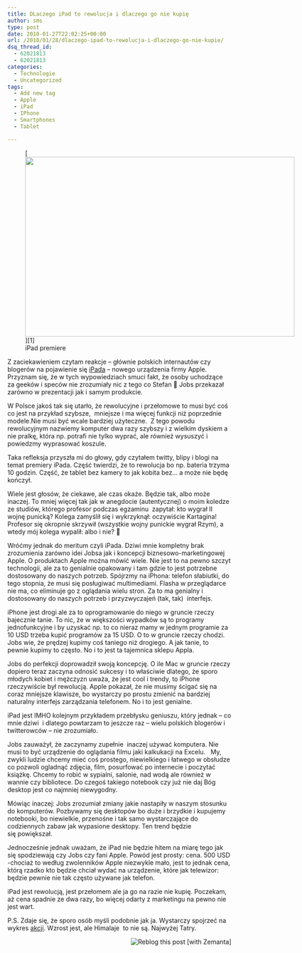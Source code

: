 ```yaml
---
title: DLaczego iPad to rewolucja i dlaczego go nie kupię
author: sms
type: post
date: 2010-01-27T22:02:25+00:00
url: /2010/01/28/dlaczego-ipad-to-rewolucja-i-dlaczego-go-nie-kupie/
dsq_thread_id:
  - 62021813
  - 62021813
categories:
  - Technologie
  - Uncategorized
tags:
  - Add new tag
  - Apple
  - iPad
  - IPhone
  - Smartphones
  - Tablet

---
```

<figure style="width: 606px" class="wp-caption aligncenter">[<img title="Ipad podczas premiery w San Francisco" src="http://cdn.mashable.com/wp-content/uploads/2010/01/multitouch.jpg" alt="" width="606" height="404" />][1]<figcaption class="wp-caption-text">iPad premiere</figcaption></figure> 

Z zaciekawieniem czytam reakcje &#8211; głównie polskich internautów czy blogerów na pojawienie się [iPada][2] &#8211; nowego urządzenia firmy Apple. Przyznam się, że w tych wypowiedziach smuci fakt, że osoby uchodzące za geeków i speców nie zrozumiały nic z tego co Stefan 🙂 Jobs przekazał zarówno w prezentacji jak i samym produkcie.<!--more-->

W Polsce jakoś tak się utarło, że rewolucyjne i przełomowe to musi być coś co jest na przykład szybsze,  mniejsze i ma więcej funkcji niż poprzednie modele.Nie musi być wcale bardziej użyteczne.  Z tego powodu rewolucyjnym nazwiemy komputer dwa razy szybszy i z wielkim dyskiem a nie pralkę, która np. potrafi nie tylko wyprać, ale również wysuszyć i powiedzmy wyprasować koszule.

Taka refleksja przyszła mi do głowy, gdy czytałem twitty, blipy i blogi na temat premiery iPada. Część twierdzi, że to rewolucja bo np. bateria trzyma 10 godzin. Część, że tablet bez kamery to jak kobita bez&#8230; a może nie będę kończył.

Wiele jest głosów, że ciekawe, ale czas okaże. Będzie tak, albo może inaczej. To mniej więcej tak jak w anegdocie (autentycznej) o moim koledze ze studiów, którego profesor podczas egzaminu  zapytał: kto wygrał II wojnę punicką? Kolega zamyślił się i wykrzyknął: oczywiście Kartagina! Profesor się okropnie skrzywił (wszystkie wojny punickie wygrał Rzym), a wtedy mój kolega wypalił: albo i nie? 🙂



Wróćmy jednak do meritum czyli iPada. Dziwi mnie kompletny brak zrozumienia zarówno idei Jobsa jak i koncepcji biznesowo-marketingowej Apple. O produktach Apple można mówić wiele. Nie jest to na pewno szczyt technologii, ale za to genialnie opakowany i tam gdzie to jest potrzebne dostosowany do naszych potrzeb. Spójrzmy na iPhona: telefon słabiutki, do tego stopnia, że musi się posługiwać multimediami. Flasha w przeglądarce nie ma, co eliminuje go z oglądania wielu stron. Za to ma genialny i dostosowany do naszych potrzeb i przyzwyczajeń (tak, tak)  interfejs.

iPhone jest drogi ale za to oprogramowanie do niego w gruncie rzeczy bajecznie tanie. To nic, że w większości wypadków są to programy jednofunkcyjne i by uzyskać np. to co nieraz mamy w jednym programie za 10 USD trzeba kupić programów za 15 USD. O to w gruncie rzeczy chodzi. Jobs wie, że prędzej kupimy coś taniego niż drogiego. A jak tanie, to pewnie kupimy to często. No i to jest ta tajemnica sklepu Appla.

Jobs do perfekcji doprowadził swoją koncepcję. O ile Mac w gruncie rzeczy dopiero teraz zaczyna odnosić sukcesy i to właściwie dlatego, że sporo młodych kobiet i mężczyzn uważa, że jest cool i trendy, to iPhone rzeczywiście był rewolucją. Apple pokazał, że nie musimy ścigać się na coraz mniejsze klawisze, bo wystarczy po prostu zmienić na bardziej naturalny interfejs zarządzania telefonem. No i to jest genialne.

iPad jest IMHO kolejnym przykładem przebłysku geniuszu, który jednak &#8211; co mnie dziwi  i dlatego powtarzam to jeszcze raz &#8211; wielu polskich blogerów i twitterowców &#8211; nie zrozumiało.

Jobs zauważył, że zaczynamy zupełnie  inaczej używać komputera. Nie musi to być urządzenie do oglądania filmu jaki kalkukacji na Excelu.   My, zwykli ludzie chcemy mieć coś prostego, niewielkiego i łatwego w obsłudze co pozwoli ogladnąć zdjęcia, film, posurfować po internecie i poczytać książkę. Chcemy to robić w sypialni, salonie, nad wodą ale również w wannie czy bibliotece. Do czegoś takiego notebook czy już nie daj Bóg desktop jest co najmniej niewygodny.

Mówiąc inaczej: Jobs zrozumiał zmiany jakie nastapiły w naszym stosunku do komputerów. Pozbywamy się desktopów bo duże i brzydkie i kupujemy notebooki, bo niewielkie, przenośne i tak samo wystarczające do codziennych zabaw jak wypasione desktopy. Ten trend będzie się powiększał.

Jednocześnie jednak uważam, że iPad nie będzie hitem na miarę tego jak się spodziewają czy Jobs czy fani Apple. Powód jest prosty: cena. 500 USD -chociaż to według zwolenników Apple niezwykle mało, jest to jednak cena, którą rzadko kto będzie chciał wydać na urządzenie, które jak telewizor: będzie pewnie nie tak często używane jak telefon.

iPad jest rewolucją, jest przełomem ale ja go na razie nie kupię. Poczekam, aż cena spadnie ze dwa razy, bo więcej odarty z marketingu na pewno nie jest wart.

P.S. Zdaje się, że sporo osób myśli podobnie jak ja. Wystarczy spojrzeć na wykres [akcji][3]. Wzrost jest, ale Himalaje  to nie są. Najwyżej Tatry.

<div class="zemanta-pixie" style="margin-top: 10px; height: 15px;">
  <a class="zemanta-pixie-a" title="Reblog this post [with Zemanta]" href="http://reblog.zemanta.com/zemified/0f4199ba-8051-418b-95ee-9c14dc2ec4f8/"><img class="zemanta-pixie-img" style="border: none; float: right;" src="http://img.zemanta.com/reblog_e.png?x-id=0f4199ba-8051-418b-95ee-9c14dc2ec4f8" alt="Reblog this post [with Zemanta]" /></a>
</div>

 [1]: http://cdn.mashable.com/wp-content/uploads/2010/01/multitouch.jpg
 [2]: http://www.apple.com/ipad/
 [3]: http://www.google.com/finance?chdnp=1&chdd=1&chds=1&chdv=1&chvs=maximized&chdeh=0&chdet=1264629289781&chddm=1955&chls=IntervalBasedLine&q=NASDAQ:AAPL&ntsp=0